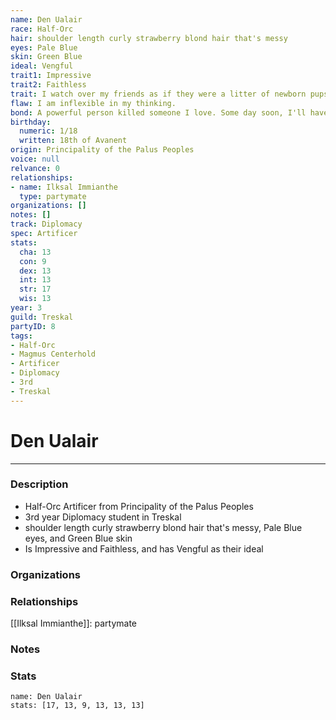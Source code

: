 ```yaml
---
name: Den Ualair
race: Half-Orc
hair: shoulder length curly strawberry blond hair that's messy
eyes: Pale Blue
skin: Green Blue
ideal: Vengful
trait1: Impressive
trait2: Faithless
trait: I watch over my friends as if they were a litter of newborn pups.
flaw: I am inflexible in my thinking.
bond: A powerful person killed someone I love. Some day soon, I'll have my revenge.
birthday:
  numeric: 1/18
  written: 18th of Avanent
origin: Principality of the Palus Peoples
voice: null
relvance: 0
relationships:
- name: Ilksal Immianthe
  type: partymate
organizations: []
notes: []
track: Diplomacy
spec: Artificer
stats:
  cha: 13
  con: 9
  dex: 13
  int: 13
  str: 17
  wis: 13
year: 3
guild: Treskal
partyID: 8
tags:
- Half-Orc
- Magmus Centerhold
- Artificer
- Diplomacy
- 3rd
- Treskal
---
```

# Den Ualair
---
### Description
- Half-Orc Artificer from Principality of the Palus Peoples
- 3rd year Diplomacy student in Treskal
- shoulder length curly strawberry blond hair that's messy, Pale Blue eyes, and Green Blue skin
- Is Impressive and Faithless, and has Vengful as their ideal

### Organizations

### Relationships
[[Ilksal Immianthe]]: partymate

### Notes

### Stats
```statblock
name: Den Ualair
stats: [17, 13, 9, 13, 13, 13]
```